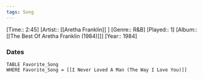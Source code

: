 ```yaml
---
tags: Song  
---
```

[Time:: 2:45]
[Artist:: [[Aretha Franklin]] ]
[Genre:: R&B]
[Played:: 1]
[Album:: [[The Best Of Aretha Franklin (1984)]]]
[Year:: 1984]
### Dates
````dataview
TABLE Favorite_Song
WHERE Favorite_Song = [[I Never Loved A Man (The Way I Love You)]]
````